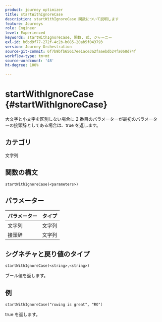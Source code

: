 ```yaml
---
product: journey optimizer
title: startWithIgnoreCase
description: startWithIgnoreCase 関数について説明します
feature: Journeys
role: Engineer
level: Experienced
keywords: startWithIgnoreCase, 関数, 式, ジャーニー
exl-id: b6bd9f77-272f-4c2b-b085-20ab5f043793
version: Journey Orchestration
source-git-commit: 6f7b9bfb65617ee1ace3a2faaebdb24fa068d74f
workflow-type: tm+mt
source-wordcount: '48'
ht-degree: 100%

---
```


# startWithIgnoreCase {#startWithIgnoreCase}

大文字と小文字を区別しない場合に 2 番目のパラメーターが最初のパラメーターの接頭辞としてある場合は、true を返します。

## カテゴリ

文字列

## 関数の構文

`startWithIgnoreCase(<parameters>)`

## パラメーター

| パラメーター | タイプ |
|-------------|--------|
| 文字列 | 文字列 |
| 接頭辞 | 文字列 |

## シグネチャと戻り値のタイプ

`startWithIgnoreCase(<string>,<string>)`

ブール値を返します。

## 例

`startWithIgnoreCase("rowing is great", "RO")`

true を返します。
